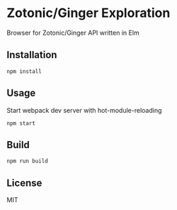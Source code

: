 # Zotonic/Ginger Exploration

Browser for Zotonic/Ginger API written in Elm

## Installation

`npm install`

## Usage

Start webpack dev server with hot-module-reloading

`npm start`

## Build 
`npm run build`

## License

MIT

